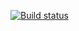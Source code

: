 [![Build status](https://ci.appveyor.com/api/projects/status/9sn7anfgrx8s8pb6/branch/master?svg=true)](https://ci.appveyor.com/project/AntonGusev111/github-io-js3-popover/branch/master)